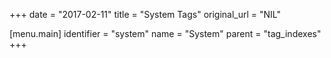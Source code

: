 +++
date = "2017-02-11"
title = "System Tags"
original_url = "NIL"

[menu.main]
    identifier = "system"
    name = "System"
    parent = "tag_indexes"
+++